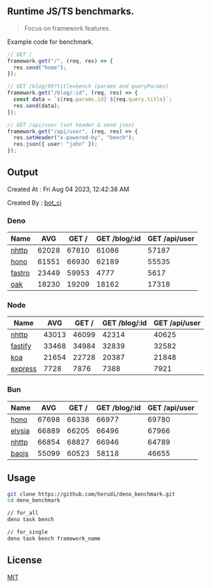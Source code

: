 ## Runtime JS/TS benchmarks.

> Focus on framework features.

Example code for benchmark.
```ts
// GET /
framework.get("/", (req, res) => {
  res.send("home");
});

// GET /blog/99?title=bench (params and queryParams)
framework.get("/blog/:id", (req, res) => {
  const data = `${req.params.id} ${req.query.title}`;
  res.send(data);
});

// GET /api/user (set header & send json)
framework.get("/api/user", (req, res) => {
  res.setHeader("x-powered-by", "bench");
  res.json({ user: "john" });
});
```

## Output
Created At : Fri Aug 04 2023, 12:42:38 AM

Created By : [bot_ci](https://github.com/herudi/deno_benchmarks/commits?author=github-actions%5Bbot%5D)


### Deno
|Name|AVG|GET /|GET /blog/:id|GET /api/user|
|----|----|----|----|----|
|[nhttp](https://github.com/nhttp/nhttp)|62028|67810|61086|57187|
|[hono](https://github.com/honojs/hono)|61551|66930|62189|55535|
|[fastro](https://github.com/fastrodev/fastro)|23449|59953|4777|5617|
|[oak](https://github.com/oakserver/oak)|18230|19209|18162|17318|
  


### Node
|Name|AVG|GET /|GET /blog/:id|GET /api/user|
|----|----|----|----|----|
|[nhttp](https://github.com/nhttp/nhttp)|43013|46099|42314|40625|
|[fastify](https://github.com/fastify/fastify)|33468|34984|32839|32582|
|[koa](https://github.com/koajs/koa)|21654|22728|20387|21848|
|[express](https://github.com/expressjs/express)|7728|7876|7388|7921|
  


### Bun
|Name|AVG|GET /|GET /blog/:id|GET /api/user|
|----|----|----|----|----|
|[hono](https://github.com/honojs/hono)|67698|66338|66977|69780|
|[elysia](https://github.com/elysiajs/elysia)|66889|66205|66496|67966|
|[nhttp](https://github.com/nhttp/nhttp)|66854|68827|66946|64789|
|[baojs](https://github.com/mattreid1/baojs)|55099|60523|58118|46655|
  



## Usage

```bash
git clone https://github.com/herudi/deno_benchmark.git
cd deno_benchmark

// for_all
deno task bench

// for_single
deno task bench framework_name
```

## License

[MIT](LICENSE)


